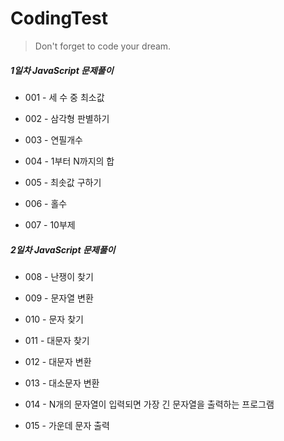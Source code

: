 # CodingTest

<!--Quote-->

> Don't forget to code your dream.

##### 1일차 JavaScript 문제풀이

- 001 - 세 수 중 최소값

- 002 - 삼각형 판별하기

- 003 - 연필개수

- 004 - 1부터 N까지의 합

- 005 - 최솟값 구하기

- 006 - 홀수

- 007 - 10부제

##### 2일차 JavaScript 문제풀이

- 008 - 난쟁이 찾기

- 009 - 문자열 변환

- 010 - 문자 찾기

- 011 - 대문자 찾기

- 012 - 대문자 변환

- 013 - 대소문자 변환

- 014 - N개의 문자열이 입력되면 가장 긴 문자열을 출력하는 프로그램

- 015 - 가운데 문자 출력
